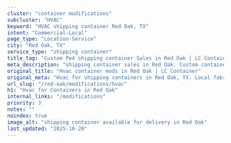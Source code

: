 ```yaml
---
cluster: "container modifications"
subcluster: "HVAC"
keyword: "HVAC shipping container Red Oak, TX"
intent: "Commercial-Local"
page_type: "Location-Service"
city: "Red Oak, TX"
service_type: "shipping container"
title_tag: "Custom Pe4 shipping container Sales in Red Oak | LC Container"
meta_description: "shipping container sales in Red Oak. Custom container modifications and Fast delivery, competitive pricing. Serving modifications area. Quote ID: O6G. Call (214) 524-4168 for your free quote today."
original_title: "Hvac container mods in Red Oak | LC Container"
original_meta: "Hvac for shipping containers in Red Oak, TX. Local fabrication & pro install. LC Container — Since 2003. Get a quote."
url_slug: "/red-oak/modifications/hvac"
h1: "Hvac for Containers in Red Oak"
internal_links: "/modifications"
priority: 3
notes: ""
noindex: true
image_alt: "shipping container available for delivery in Red Oak"
last_updated: "2025-10-20"
---
```


<!-- TODO: Add unique city/inventory copy, images, and internal links here. -->
